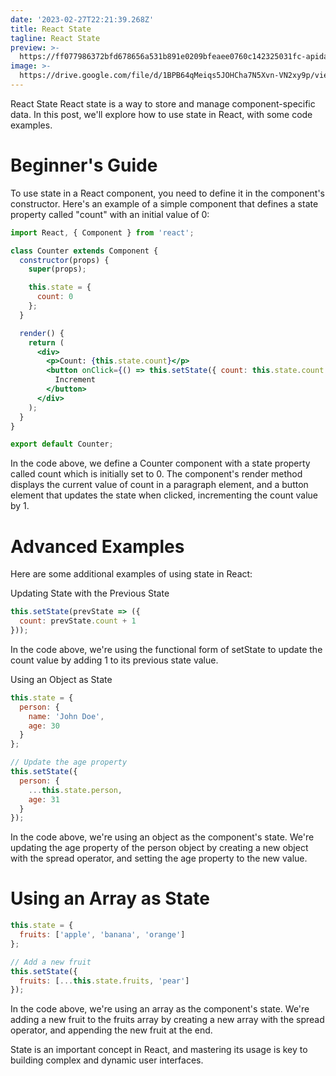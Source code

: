 ```yaml
---
date: '2023-02-27T22:21:39.268Z'
title: React State
tagline: React State
preview: >-
  https://ff077986372bfd678656a531b891e0209bfeaee0760c142325031fc-apidata.googleusercontent.com/download/storage/v1/b/portfolio-imagens/o/ray-so-export.png?jk=AahUMlu0e8eLsdhNwkB2sW080fuxSFThMX5WGpuPkeSl0eduJM8H1P0iuJmicpNkRyBgrwWD1jjpqjrFhEIxD21ijRwWGfwZ-5pcgzil5I9qztnin2pEs7QvzrgykAFE7LVoBWssuhGFY8sdGJrp024ak2y-C4h61QJwmm1jLCYp60QsDe5aCqUCqBNxDQiZ_NABhbHxcEzsP28iOstp3FhnJhx2anoin12PBLiMkFrpgbxeaGs7fxhkQkj54GksuAdiVohFuRBjtkIp9mVpbTK4uE-uFS4-2LcBxzg8MMyMBT1TzSC0CGfGZWVFeQCwZij15dIP_U1t54TVuZKxCLVDPjLPPKhzZ2QwMKnBIoAIN019rGQcxXADMe0y56VyWbIMmoQZv3CeqYp91f2VFrnKL41OOXVOy2QMQpK8Skx2wzde1dCJr-p0DOkaDaVzVkttNmNWej_V0dL4R4ALy2Q_N_PMhsO4NA0I2e4X4GSyeMT5VjG7DzQX02SZXQt_FJtfa_2jSt-o6YxfKvx0GkhW46z-6T73NTHC2wfVDL71m3eMndizGQFFi6RtnHTkNyFvkzoJp3NeS1Oh-JnPmnEBUZO2ddo8gWG6SI80zbGuMAaZJ1vRAvc4eUqK9V3gjHVHyd5BCGu_ZFnQrVfw-p1Boa2syFVGQIXBvecr4_l_RbgiEZ9lmcS11WglFLP6bqEHzNIZfWtFnpTApAnKoh5IaM8AEbSyAZSeRBNgQTCeOC8Y_K0Kk9qvPAfOxU34DyGcwgThBgF2ScYQim2v2-qp-imeL4AgwszAe_tWh7IX9DX8dPARarcbrJIZhIK1OQuUo1S0KeOFFQgcwr1w_aqVUGCcSl9xhh-ZzI8l8x_x2ZtGM257yIIEv2ROaMjEBrSA0fM7c7dBdpQBNUoO4MtOhv55fnYt_ixTObYqFos1SAiDUwIQrNzAVvl3nmJphTu016sovykOQ3H09ma1z5qOb_vyY_5xBrNUguItqBtOoD3F4a3KDXefZq0Bitin-PH6uzJ6yZNmrMFtlnSdBuK31-8u1p4chO5WePsBeIP11sOuo0ZBNNcbnQ8tzfKWHp2XQTFXXKps5MoEPaV15yuRd7hbVTWra707lcRm2T7sApFye2f8pNfnaCHZt5H9nfAYe8CSjllQmIqHUaIg2bY-s-NnUOW2sBRAA1CDOJ1oDnagANgfud0AuZAvnFiTTt6VDva032DGM-XT2SBgeMTXHbafYkJ9CaaM7qldIrs&isca=1
image: >-
  https://drive.google.com/file/d/1BPB64qMeiqs5JOHCha7N5Xvn-VN2xy9p/view?usp=share_link
---
```

React State
React state is a way to store and manage component-specific data. In this post, we'll explore how to use state in React, with some code examples.

# Beginner's Guide
To use state in a React component, you need to define it in the component's constructor. Here's an example of a simple component that defines a state property called "count" with an initial value of 0:


```jsx
import React, { Component } from 'react';

class Counter extends Component {
  constructor(props) {
    super(props);

    this.state = {
      count: 0
    };
  }

  render() {
    return (
      <div>
        <p>Count: {this.state.count}</p>
        <button onClick={() => this.setState({ count: this.state.count + 1 })}>
          Increment
        </button>
      </div>
    );
  }
}

export default Counter;

```

In the code above, we define a Counter component with a state property called count which is initially set to 0. The component's render method displays the current value of count in a paragraph element, and a button element that updates the state when clicked, incrementing the count value by 1.

# Advanced Examples
Here are some additional examples of using state in React:

Updating State with the Previous State

```jsx
this.setState(prevState => ({
  count: prevState.count + 1
}));

```

In the code above, we're using the functional form of setState to update the count value by adding 1 to its previous state value.

Using an Object as State

```jsx
this.state = {
  person: {
    name: 'John Doe',
    age: 30
  }
};

// Update the age property
this.setState({
  person: {
    ...this.state.person,
    age: 31
  }
});

```

In the code above, we're using an object as the component's state. We're updating the age property of the person object by creating a new object with the spread operator, and setting the age property to the new value.

# Using an Array as State

```jsx
this.state = {
  fruits: ['apple', 'banana', 'orange']
};

// Add a new fruit
this.setState({
  fruits: [...this.state.fruits, 'pear']
});

```

In the code above, we're using an array as the component's state. We're adding a new fruit to the fruits array by creating a new array with the spread operator, and appending the new fruit at the end.

State is an important concept in React, and mastering its usage is key to building complex and dynamic user interfaces.
